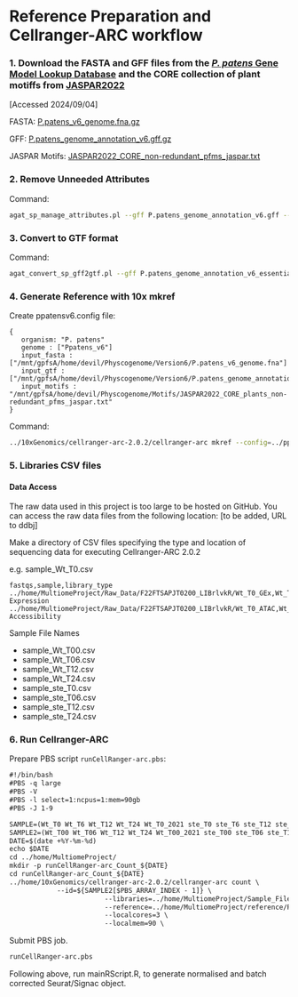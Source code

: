 # Reference Preparation and Cellranger-ARC workflow

### 1. Download the FASTA and GFF files from the [*P. patens* Gene Model Lookup Database](https://peatmoss.plantcode.cup.uni-freiburg.de/ppatens_db/downloads.php) and the CORE collection of plant motiffs from [JASPAR2022](https://jaspar2022.genereg.net/)
[Accessed 2024/09/04]

FASTA: [P.patens_v6_genome.fna.gz](https://peatmoss.plantcode.cup.uni-freiburg.de/downloads/Genome%20sequences/P.patens_v6/P.patens_v6_genome.fna.gz)

GFF: [P.patens_genome_annotation_v6.gff.gz](https://peatmoss.plantcode.cup.uni-freiburg.de/downloads/Annotations/P.patens_v6/P.patens_genome_annotation_v6.gff.gz)

JASPAR Motifs: [JASPAR2022_CORE_non-redundant_pfms_jaspar.txt](https://jaspar2022.genereg.net/download/data/2022/CORE/JASPAR2022_CORE_non-redundant_pfms_jaspar.txt)

### 2. Remove Unneeded Attributes
Command:
```bash
agat_sp_manage_attributes.pl --gff P.patens_genome_annotation_v6.gff --tag all_attributes --outfile P.patens_genome_annotation_v6_essentialAttr.gff
```
### 3. Convert to GTF format
Command:
```bash
agat_convert_sp_gff2gtf.pl --gff P.patens_genome_annotation_v6_essentialAttr.gff --outfile P.patens_genome_annotation_v6.gtf
```
### 4. Generate Reference with 10x mkref
Create ppatensv6.config file:
```
{
   organism: "P. patens"
   genome : ["Ppatens_v6"]
   input_fasta : ["/mnt/gpfsA/home/devil/Physcogenome/Version6/P.patens_v6_genome.fna"]
   input_gtf : ["/mnt/gpfsA/home/devil/Physcogenome/Version6/P.patens_genome_annotation_v6.gtf"]
   input_motifs : "/mnt/gpfsA/home/devil/Physcogenome/Motifs/JASPAR2022_CORE_plants_non-redundant_pfms_jaspar.txt"
}
```
Command:
```bash
../10xGenomics/cellranger-arc-2.0.2/cellranger-arc mkref --config=../ppatensv6.config --memgb=40
```
### 5.  Libraries CSV files

#### Data Access

The raw data used in this project is too large to be hosted on GitHub. You can access the raw data files from the following location:
[to be added, URL to ddbj]

Make a directory of CSV files specifying the type and location of sequencing data for executing Cellranger-ARC 2.0.2

e.g. sample_Wt_T0.csv
```csv
fastqs,sample,library_type
../home/MultiomeProject/Raw_Data/F22FTSAPJT0200_LIBrlvkR/Wt_T0_GEx,Wt_T0_GEx,Gene Expression
../home/MultiomeProject/Raw_Data/F22FTSAPJT0200_LIBrlvkR/Wt_T0_ATAC,Wt_T0_ATAC,Chromatin Accessibility
```
Sample File Names

+ sample_Wt_T00.csv
+ sample_Wt_T06.csv
+ sample_Wt_T12.csv
+ sample_Wt_T24.csv
+ sample_ste_T0.csv
+ sample_ste_T06.csv
+ sample_ste_T12.csv
+ sample_ste_T24.csv

### 6. Run Cellranger-ARC

Prepare PBS script `runCellRanger-arc.pbs`:
```txt
#!/bin/bash
#PBS -q large
#PBS -V
#PBS -l select=1:ncpus=1:mem=90gb
#PBS -J 1-9

SAMPLE=(Wt_T0 Wt_T6 Wt_T12 Wt_T24 Wt_T0_2021 ste_T0 ste_T6 ste_T12 ste_T24)
SAMPLE2=(Wt_T00 Wt_T06 Wt_T12 Wt_T24 Wt_T00_2021 ste_T00 ste_T06 ste_T12 ste_T24)
DATE=$(date +%Y-%m-%d)
echo $DATE
cd ../home/MultiomeProject/
mkdir -p runCellRanger-arc_Count_${DATE}
cd runCellRanger-arc_Count_${DATE}
../home/10xGenomics/cellranger-arc-2.0.2/cellranger-arc count \
			--id=${SAMPLE2[$PBS_ARRAY_INDEX - 1]} \
                        --libraries=../home/MultiomeProject/Sample_Files/sample_${SAMPLE[$PBS_ARRAY_INDEX - 1]}.txt \
                        --reference=../home/MultiomeProject/reference/Ppatens_v6 \
                        --localcores=3 \
                        --localmem=90 \
```
Submit PBS job.
```bash
runCellRanger-arc.pbs
```
Following above, run mainRScript.R, to generate normalised and batch corrected Seurat/Signac object.



